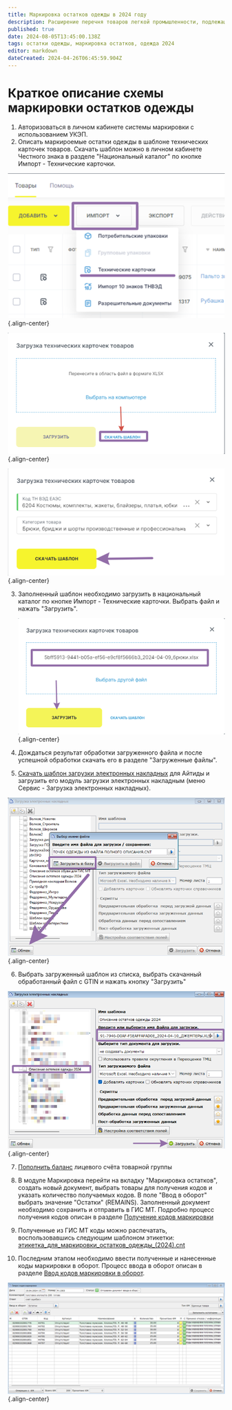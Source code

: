 ```yaml
---
title: Маркировка остатков одежды в 2024 году
description: Расширение перечня товаров легкой промышленности, подлежащих маркировке
published: true
date: 2024-08-05T13:45:00.138Z
tags: остатки одежды, маркировка остатков, одежда 2024
editor: markdown
dateCreated: 2024-04-26T06:45:59.904Z
---
```


# Краткое описание схемы маркировки остатков одежды

1. Авторизоваться в личном кабинете системы маркировки с использованием УКЭП.
2. Описать маркироемые остатки одежды в шаблоне технических карточек товаров.
	Скачать шаблон можно в личном кабинете Честного знака в разделе "Национальный каталог" по кнопке Импорт - Технические карточки.
  
  ![2024-04-26_11-09-11.png](/images/marking/clothes2024/2024-04-26_11-09-11.png){.align-center}
  
 ![2024-04-26_11-10-52.png](/images/marking/clothes2024/2024-04-26_11-10-52.png){.align-center}
 
 ![2024-04-26_11-13-17.png](/images/marking/clothes2024/2024-04-26_11-13-17.png){.align-center}
 
3. Заполненный шаблон необходимо загрузить в национальный каталог по кнопке Импорт - Технические карточки. Выбрать файл и нажать "Загрузить".

	![2024-04-26_11-18-49.png](/images/marking/clothes2024/2024-04-26_11-18-49.png){.align-center}
  
4. Дождаться результат обработки загруженного файла и после успешной обработки скачать его в разделе "Загруженные файлы".

5. [Скачать шаблон загрузки электронных накладных](/images/marking/clothes2024/зэн_-_загрузка_карточек_одежды_из_файла_полного_описания.cnt) для Айтиды и загрузить его модуль загрузки электронных накладным (меню Сервис - Загрузка электронных накладных).

![2024-04-26_11-28-36.png](/images/marking/clothes2024/2024-04-26_11-28-36.png){.align-center}

6. Выбрать загруженный шаблон из списка, выбрать скачанный обработанный файл с GTIN и нажать кнопку "Загрузить"

![2024-04-26_11-30-56.png](/images/marking/clothes2024/2024-04-26_11-30-56.png){.align-center}
  
7. [Пополнить баланс](https://честныйзнак.рф/upload/docs/Работа_с_документами_от_Оператора.html#_предоплата_за_оказание_услуги_по_предоставлению_кодов_маркировки_и_рекомендации_по_пополнению_лс) лицевого счёта товарной группы 

8. В модуле Маркировка перейти на вкладку "Маркировка остатков", создать новый документ, выбрать товары для получения кодов и указать количество получаемых кодов. В поле "Ввод в оборот" выбрать значение "Остатки" (REMAINS).
	Заполненный документ необходимо сохранить и отправить в ГИС МТ. Подробно процесс получения кодов описан в разделе [Получение кодов маркировки](/marking/working#получение-кодов-маркировки)

9. Полученные из ГИС МТ коды можно распечатать, воспользовавшись следующим шаблоном этикетки: [этикетка_для_маркировки_остатков_одежды_(2024).cnt](/images/marking/clothes2024/этикетка_для_маркировки_остатков_одежды_(2024).cnt)

10. Последним этапом необходимо ввести полученные и нанесенные коды маркировки в оборот. Процесс ввода в оборот описан в разделе [Ввод кодов маркировки в оборот](/marking/working#ввод-кодов-маркировки-в-оборот).

![2024-04-26_11-41-53.png](/images/marking/clothes2024/2024-04-26_11-41-53.png){.align-center}